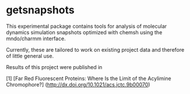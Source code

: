 getsnapshots
============

This experimental package contains tools for analysis of molecular dynamics 
simulation snapshots optimized with chemsh using the mndo/charmm interface.

Currently, these are tailored to work on existing project data and therefore
of little general use.

Results of this project were published in

[1] [Far Red Fluorescent Proteins: Where Is the Limit of the Acylimine Chromophore?] (http://dx.doi.org/10.1021/acs.jctc.9b00070)
